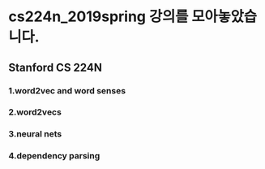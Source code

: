 # cs224n_2019spring 강의를 모아놓았습니다.

## Stanford CS 224N
### 1.word2vec and word senses
### 2.word2vecs
### 3.neural nets
### 4.dependency parsing  
